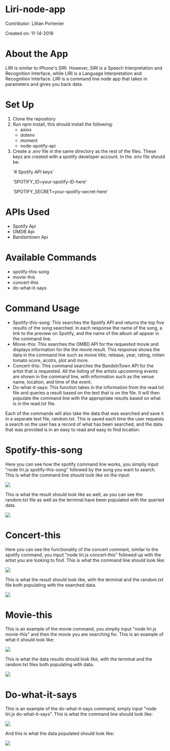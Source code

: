 <h1> Liri-node-app </h1>
<p> Contributor: Lillian Portenier </p>
<p> Created on: 11-14-2019 </p>

<h1>About the App</h1>
<p> LIRI is similar to iPhone's SIRI. However, SIRI is a Speech Interpretation and Recognition Interface, while LIRI is a Language Interpretation and Recognition Interface. LIRI is a command line node app that takes in parameters and gives you back data. </p>
 
<h1>Set Up</h1>
<ol>
  <li>Clone the repository</li>
  <li>Run npm install, this should install the following: 
    <ul>
      <li>axios</li>
      <li>dotenv</li>
      <li>moment</li>
      <li>node-spotify-api</li>
    </ul>
  <li>Create a .env file in the same directory as the rest of the files. These keys are created with a spotify developer account. In the .env file should be:

'# Spotify API keys'

'SPOTIFY_ID=your-spotify-ID-here'

'SPOTIFY_SECRET=your-spotify-secret-here'
    </li>
  </li>
</ol>

<h1>APIs Used</h1>
<ul>
  <li>Spotify Api</li>
  <li>OMDB Api</li>
  <li>Bandsintown Api</li>
</ul>

<h1>Available Commands</h1>
<ul>
  <li>spotify-this-song</li>
  <li>movie-this</li>
  <li>concert-this</li>
  <li>do-what-it-says</li>
</ul>
<h1>Command Usage</h1>
<ul>
  <li>Spotify-this-song:  This searches the Spotify API and returns the top five results of the song searched. In each response the name of the song, a link to the preview on Spotify, and the name of the album all appear in the command line.</li>
 <li>Movie-this:  This searches the OMBD API for the requested movie and displays information for the the movie result. This response shows the data in the command line such as moive title, release, year, rating, rotten tomato score, acotrs, plot and more.</li>
 <li>Concert-this:  This command searches the BandsInTown API for the artist that is requested. All the listing of the artists upcomming events are shown in the command line, with information such as the venue name, location, and time of the event. </li>
 <li>Do-what-it-says: This function takes in the information from the read.txt file and queries a result based on the text that is on the file. It will then populate the command line with the appropriate results based on what is in the read.txt file.</li>
</ul>
<p>Each of the commands will also take the data that was searched and save it in a seperate text file, random.txt. This is saved each time the user requests a search so the user has a record of what has been searched, and the data that was provided is in an easy to read and easy to find location. </p>

<h1>Spotify-this-song</h1>
<p>Here you can see how the spotify command line works, you simpliy input "node liri.js spotify-this-song" followed by the song you want to search. This is what the command line should look like on the input: </p>
<img src = "screenshots /spotify-this-song-pre-j.jpg">
<p>This is what the result should look like as well, as you can see the random.txt file as well as the terminal have been populated with the queried data. </p>
<img src = "screenshots /spotify-this-song-post.png">

<h1>Concert-this</h1>
<p>Here you can see the functionality of the concert commant, similar to the spotify command, you input "node liri.js concert-this" followed up with the artist you are looking to find. This is what the command line should look like: </p>
<img src = "screenshots /concert-this-pre.png">
<p>This is what the result should look like, with the terminal and the random.txt file both populating with the searched data.</p>
<img src = "screenshots /concert-this-post.png">

<h1>Movie-this</h1>
<p>This is an example of the movie command, you simpliy input "node liri.js movie-this" and then the movie you are searching for. This is an example of what it should look like: </p>
<img src = "screenshots /movie-this-pre.png">
<p>This is what the data results should look like, with the terminal and the random.txt files both populating with data.</p>
<img src = "screenshots /movie-this-post.png">

<h1>Do-what-it-says</h1>
<p>This is an example of the do-what-it-says command, simply input "node liri.js do-what-it-says". This is what the command line should look like: </p>
<img src = "screenshots /do-what-pre.png">
<p>And this is what the data populated should look like: </p>
<img src = "screenshots /do-what-post.png">






